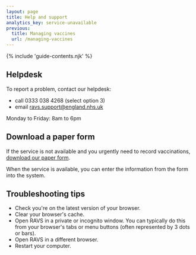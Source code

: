 ```yaml
---
layout: page
title: Help and support
analytics_key: service-unavailable
previous:
  title: Managing vaccines
  url: /managing-vaccines
---
```


{% include 'guide-contents.njk' %}

## Helpdesk

To report a problem, contact our helpdesk:

- call 0333 038 4268 (select option 3)
- email <ravs.support@england.nhs.uk>

Monday to Friday: 8am to 6pm

## Download a paper form

If the service is not available and you urgently need to record vaccinations, [download our paper form](/files/record-a-vaccination-form.docx). 

When the service is available, you can enter the information from the form into the system.

## Troubleshooting tips

- Check you're on the latest version of your browser.
- Clear your browser's cache.
- Open RAVS in a private or incognito window. You can typically do this from your browser's tabs or menu buttons (often represented by 3 dots or bars).
- Open RAVS in a different browser.
- Restart your computer.


